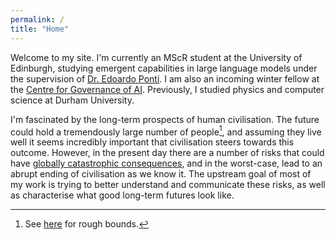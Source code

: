 ```yaml
---
permalink: /
title: "Home"
---
```


Welcome to my site. I'm currently an MScR student at the University of Edinburgh, studying emergent capabilities in large language models under the supervision of [Dr. Edoardo Ponti](https://ducdauge.github.io/). I am also an incoming winter fellow at the [Centre for Governance of AI](https://www.governance.ai/). Previously, I studied physics and computer science at Durham University. 

I'm fascinated by the long-term prospects of human civilisation. The future could hold a tremendously large number of people[^1], and assuming they live well it seems incredibly important that civilisation steers towards this outcome. However, in the present day there are a number of risks that could have [globally catastrophic consequences](https://en.wikipedia.org/wiki/Global_catastrophic_risk), and in the worst-case, lead to an abrupt ending of civilisation as we know it. The upstream goal of most of my work is trying to better understand and communicate these risks, as well as characterise what good long-term futures look like.


[^1]: See [here](https://nickbostrom.com/papers/astronomical-waste/) for rough bounds. 